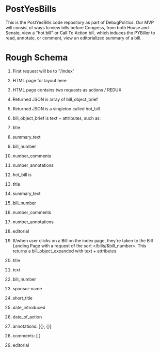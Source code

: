 # PostYesBills
This is the PostYesBills code repository as part of DebugPolitics.
Our MVP will consist of ways to:view bills before Congress, from both House and Senate, view a "hot bill" or Call To Action bill, which induces the PYBiller to read, annotate, or comment, view an editorialized summary of a bill.

# Rough Schema

1. First request will be to "/index"

2. HTML page for layout here

3. HTML page contains two requests as actions / REDUX
 1. Returned JSON is array of bill_object_brief
 2. Returned JSON is a singleton called hot_bill

4. bill_object_brief is text + attributes, such as:
 1. title
 2. summary_text
 3. bill_number
 4. number_comments
 5. number_annotations

5. hot_bill is 
 1. title
 2. summary_text
 3. bill_number
 4. number_comments
 5. number_annotations
 6. editorial

5. If/when user clicks on a Bill on the index page, they're taken to the Bill Landing Page with a request of the sort   &lt;/bills/&bill_number>. This returns a bill_object_expanded with text + attributes
 1. title
 2. text
 3. bill_number 
 4. sponsor-name
 5. short_title
 6. date_introduced
 7. date_of_action
 8. annotations: [{}, {}]
 9. comments: [ ]
 10. editorial




